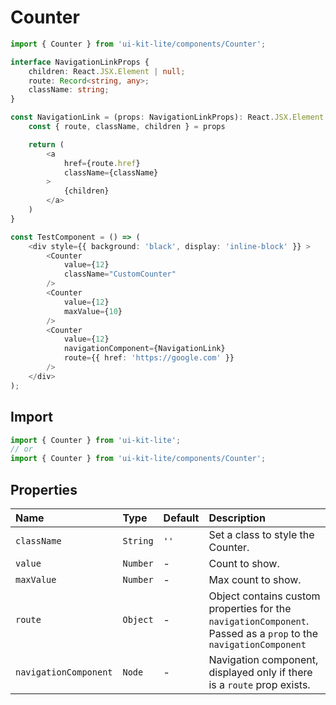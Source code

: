 ﻿# Counter

<!-- example -->
```typescript jsx 
import { Counter } from 'ui-kit-lite/components/Counter';

interface NavigationLinkProps {
    children: React.JSX.Element | null;
    route: Record<string, any>;
    className: string;
}

const NavigationLink = (props: NavigationLinkProps): React.JSX.Element => {
    const { route, className, children } = props

    return (
        <a
            href={route.href}
            className={className}
        >
            {children}
        </a>
    )
}

const TestComponent = () => (
    <div style={{ background: 'black', display: 'inline-block' }} >
        <Counter
            value={12}
            className="CustomCounter"
        />
        <Counter
            value={12}
            maxValue={10}
        />
        <Counter
            value={12}
            navigationComponent={NavigationLink}
            route={{ href: 'https://google.com' }}
        />
    </div>
);
```

## Import
```jsx
import { Counter } from 'ui-kit-lite';
// or
import { Counter } from 'ui-kit-lite/components/Counter';
```

## Properties

| Name                  | Type     | Default | Description                                                                                                      |
|:----------------------|:---------|:--------|:-----------------------------------------------------------------------------------------------------------------|
| `className`           | `String` | `''`    | Set a class to style the Counter.                                                                                |
| `value`               | `Number` | -       | Count to show.                                                                                                   |
| `maxValue`            | `Number` | -       | Max count to show.                                                                                               |
| `route`               | `Object` | -       | Object contains custom properties for the `navigationComponent`. Passed as a `prop` to the `navigationComponent` |
| `navigationComponent` | `Node`   | -       | Navigation component, displayed only if there is a `route` prop exists.                                          |